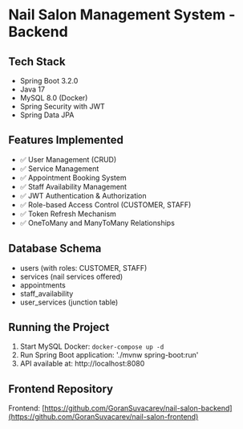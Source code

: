 # Nail Salon Management System - Backend

## Tech Stack
- Spring Boot 3.2.0
- Java 17
- MySQL 8.0 (Docker)
- Spring Security with JWT
- Spring Data JPA

## Features Implemented
- ✅ User Management (CRUD)
- ✅ Service Management
- ✅ Appointment Booking System
- ✅ Staff Availability Management
- ✅ JWT Authentication & Authorization
- ✅ Role-based Access Control (CUSTOMER, STAFF)
- ✅ Token Refresh Mechanism
- ✅ OneToMany and ManyToMany Relationships

## Database Schema
- users (with roles: CUSTOMER, STAFF)
- services (nail services offered)
- appointments
- staff_availability
- user_services (junction table)

## Running the Project
1. Start MySQL Docker: `docker-compose up -d`
2. Run Spring Boot application: './mvnw spring-boot:run'
3. API available at: http://localhost:8080

## Frontend Repository

Frontend: [https://github.com/GoranSuvacarev/nail-salon-backend](https://github.com/GoranSuvacarev/nail-salon-frontend)
